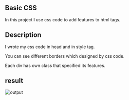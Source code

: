 ## Basic CSS

In this project I use css code to add features to html tags.


## Description

I wrote my css code in head and in style tag.

You can see different borders which designed by css code.

Each div has own class that specified its features.

## result

![output](https://github.com/javadnematollahi/Website/assets/86910174/1663c420-3c85-4a38-927c-c78e6bf5d858)
